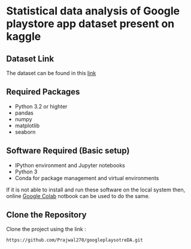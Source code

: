 # Statistical data analysis of Google playstore app dataset present on kaggle 

## Dataset Link 
The dataset can be found in this [link](https://www.kaggle.com/lava18/google-play-store-apps)

## Required Packages

- Python 3.2 or highter
- pandas
- numpy
- matplotlib 
- seaborn


## Software Required (Basic setup)
- IPython environment and Jupyter notebooks
- Python 3
- Conda for package management and virtual environments

If it is not able to install and run these software on the local system
then, online [Google Colab](https://colab.research.google.com/) notbook can be used to do the same.

## Clone the Repository

Clone the project using the link :

```bash
https://github.com/Prajwal270/googleplaysotreDA.git
```






























